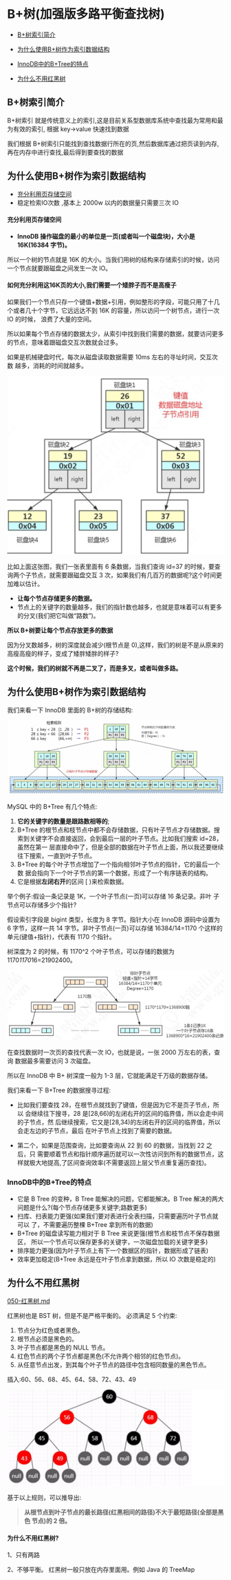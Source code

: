 # B+树(加强版多路平衡查找树)

- [B+树索引简介](#B+树索引简介)

- [为什么使用B+树作为索引数据结构](#为什么使用B+树作为索引数据结构)
- [InnoDB中的B+Tree的特点](#InnoDB中的B+Tree的特点)
- [为什么不用红黑树](#为什么不用红黑树)

## B+树索引简介

B+树索引 就是传统意义上的索引,这是目前关系型数据库系统中查找最为常用和最为有效的索引, 根据 key->value 快速找到数据

我们根据 B+树索引只能找到查找数据行所在的页,然后数据库通过把页读到内存,再在内存中进行查找,最后得到要查找的数据

## 为什么使用B+树作为索引数据结构

- [充分利用页存储空间](#充分利用页存储空间)
- 稳定检索IO次数 ,基本上 2000w 以内的数据量只需要三次 IO

#### 充分利用页存储空间

- **InnoDB 操作磁盘的最小的单位是一页(或者叫一个磁盘块)，大小是 16K(16384 字节)。**

所以一个树的节点就是 16K 的大小。当我们用树的结构来存储索引的时候，访问一个节点就要跟磁盘之间发生一次 IO。

#### 如何充分利用这16K页的大小,我们需要一个矮胖子而不是高瘦子

如果我们一个节点只存一个键值+数据+引用，例如整形的字段，可能只用了十几个或者几十个字节，它远远达不到 16K 的容量，所以访问一个树节点，进行一次 IO 的时候， 浪费了大量的空间。

所以如果每个节点存储的数据太少，从索引中找到我们需要的数据，就要访问更多的节点，意味着跟磁盘交互次数就会过多。

如果是机械硬盘时代，每次从磁盘读取数据需要 10ms 左右的寻址时间，交互次数 越多，消耗的时间就越多。

![image-20200315150519448](../../../assets/image-20200315150519448.png)

比如上面这张图，我们一张表里面有 6 条数据，当我们查询 id=37 的时候，要查询两个子节点，就需要跟磁盘交互 3 次，如果我们有几百万的数据呢?这个时间更加难以估计。

- **让每个节点存储更多的数据。**
- 节点上的关键字的数量越多，我们的指针数也越多，也就是意味着可以有更多的分叉(我们把它叫做“路数”)。

**所以 B+树要让每个节点存放更多的数据**

因为分叉数越多，树的深度就会减少(根节点是 0),这样，我们的树是不是从原来的高瘦高瘦的样子，变成了矮胖矮胖的样子?

**这个时候，我们的树就不再是二叉了，而是多叉，或者叫做多路。**

## 为什么使用B+树作为索引数据结构

我们来看一下 InnoDB 里面的 B+树的存储结构:

![image-20200315151217322](../../../assets/image-20200315151217322.png)

MySQL 中的 B+Tree 有几个特点:

1. **它的关键字的数量是跟路数相等的**;
2. B+Tree 的根节点和枝节点中都不会存储数据，只有叶子节点才存储数据。搜索到关键字不会直接返回，会到最后一层的叶子节点。比如我们搜索 id=28，虽然在第一 层直接命中了，但是全部的数据在叶子节点上面，所以我还要继续往下搜索，一直到叶子节点。
3. B+Tree 的每个叶子节点增加了一个指向相邻叶子节点的指针，它的最后一个数 据会指向下一个叶子节点的第一个数据，形成了一个有序链表的结构。
4. 它是根据**左闭右开**的区间 [ )来检索数据。

举个例子:假设一条记录是 1K，一个叶子节点(一页)可以存储 16 条记录。非叶 子节点可以存储多少个指针?

假设索引字段是 bigint 类型，长度为 8 字节。指针大小在 InnoDB 源码中设置为 6 字节，这样一共 14 字节。非叶子节点(一页)可以存储 16384/14=1170 个这样的 单元(键值+指针)，代表有 1170 个指针。

树深度为 2 的时候，有 1170^2 个叶子节点，可以存储的数据为 1170*1170*16=21902400。

![image-20200315151508146](../../../assets/image-20200315151508146.png)

在查找数据时一次页的查找代表一次 IO，也就是说，一张 2000 万左右的表，查询 数据最多需要访问 3 次磁盘。

所以在 InnoDB 中 B+ 树深度一般为 1-3 层，它就能满足千万级的数据存储。

我们来看一下 B+Tree 的数据搜寻过程:

- 比如我们要查找 28，在根节点就找到了键值，但是因为它不是页子节点，所以 会继续往下搜寻，28 是[28,66)的左闭右开的区间的临界值，所以会走中间的子节点，然 后继续搜索，它又是[28,34)的左闭右开的区间的临界值，所以会走左边的子节点，最后 在叶子节点上找到了需要的数据。

- 第二个，如果是范围查询，比如要查询从 22 到 60 的数据，当找到 22 之后，只 需要顺着节点和指针顺序遍历就可以一次性访问到所有的数据节点，这样就极大地提高,了区间查询效率(不需要返回上层父节点重复遍历查找)。

### InnoDB中的B+Tree的特点

- 它是 B Tree 的变种，B Tree 能解决的问题，它都能解决。B Tree 解决的两大问题是什么?(每个节点存储更多关键字;路数更多)
- 扫库、扫表能力更强(如果我们要对表进行全表扫描，只需要遍历叶子节点就可以 了，不需要遍历整棵 B+Tree 拿到所有的数据)
- B+Tree 的磁盘读写能力相对于 B Tree 来说更强(根节点和枝节点不保存数据区， 所以一个节点可以保存更多的关键字，一次磁盘加载的关键字更多)
- 排序能力更强(因为叶子节点上有下一个数据区的指针，数据形成了链表)
- 效率更加稳定(B+Tree 永远是在叶子节点拿到数据，所以 IO 次数是稳定的)

## 为什么不用红黑树

[050-红黑树.md](../../../11-data-structures-algorithms/01-数据结构/030-树/050-红黑树.md) 

红黑树也是 BST 树，但是不是严格平衡的。 必须满足 5 个约束: 

1. 节点分为红色或者黑色。
2. 根节点必须是黑色的。
3. 叶子节点都是黑色的 NULL 节点。 
4. 红色节点的两个子节点都是黑色(不允许两个相邻的红色节点)。
5. 从任意节点出发，到其每个叶子节点的路径中包含相同数量的黑色节点。

插入:60、56、68、45、64、58、72、43、49

![image-20200315151937813](../../../assets/image-20200315151937813.png)

基于以上规则，可以推导出:

> **从根节点到叶子节点的最长路径(红黑相间的路径)不大于最短路径(全部是黑色 节点)的 2 倍。**

#### 为什么不用红黑树?

1、只有两路

2、不够平衡。 红黑树一般只放在内存里面用。例如 Java 的 TreeMap

